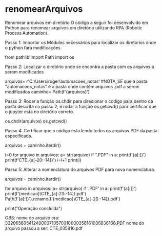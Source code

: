 # renomearArquivos
Renomear arquivos em diretório
O código a seguir foi desenvolvido em Python para renomear arquivos em diretório utilizando RPA (Robotic Process Automation).

Passo 1: Importar os Módulos necessários para localizar os diretórios onde o python fará modificações

from pathlib import Path 
import os


Passo 2: Localizar o diretório onde se encontra a pasta com os arquivos a serem modificados

arquivos= r'C:\Users\roger\automacoes_notas'  #NOTA_SE que a pasta "automacoes_notas" é a pasta onde contém arquivos .pdf a serem modificados
caminho= Path(f'{arquivos}')


Passo 3: Rodar a função os.chdir para direcionar o codigo para dentro da pasta descrita no passo 2, e rodar a função os.getcwd() para certificar que o jupyter esta no diretório correto.

os.chdir(arquivos)
os.getcwd()


Passo 4: Certificar que o código esta lendo todos os arquivos PDF da pasta específicada.

arquivos = caminho.iterdir()

i=0
for arquivo in arquivos:
    a= str(arquivo)
    if ".PDF" in a:
        print(f'{a[:]}')
        print(f'CTE_{a[-20:-14]}')
        i=i+1
print(i)


Passo 5: Alterar a nomenclatura do arquivos PDF para nova nomenclatura.

arquivos = caminho.iterdir()

for arquivo in arquivos:
    a= str(arquivo)
    if '.PDF' in a:
        print(f'{a[:]}')
        print(f'{medicao}\CTE_{a[-20:-14]}.pdf')
        Path(f'{a[:]}').rename(f'{medicao}\CTE_{a[-20:-14]}.pdf')

print("Operação concluída")

OBS: nome do arquivo era: 33200560541240000710570010000358161006836166.PDF
     nome do arquivo passou a ser: CTE_035816.pdf
